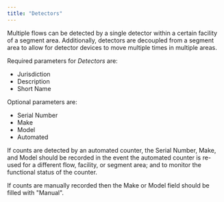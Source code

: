 ```yaml
---
title: "Detectors"
---
```

Multiple flows can be detected by a single detector within a certain facility of a segment area. Additionally, detectors are decoupled from a segment area to allow for detector devices to move multiple times in multiple areas.

Required parameters for _Detectors_ are:

* Jurisdiction
* Description
* Short Name

Optional parameters are:
* Serial Number
* Make
* Model
* Automated

If counts are detected by an automated counter, the Serial Number, Make, and Model should be recorded in the event the automated counter is re-used for a different flow, facility, or segment area; and to monitor the functional status of the counter.

If counts are manually recorded then the Make or Model field should be filled with "Manual".
